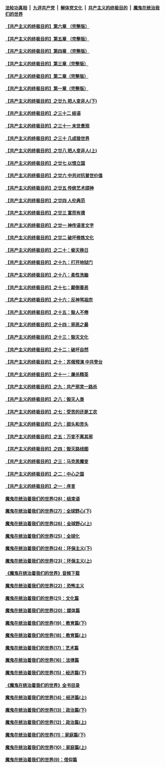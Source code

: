 

####  [法轮功真相](../../../../basic/blob/master/README.md?t=05250231) &nbsp;|&nbsp; [九评共产党](../../../../9ping.md/blob/master/README.md?t=05250231) &nbsp;|&nbsp; [解体党文化](../../../../jtdwh.md/blob/master/README.md?t=05250231)  &nbsp;|&nbsp; [共产主义的终极目的](../../../../gczydzjmd.md/blob/master/README.md?t=05250231) &nbsp;|&nbsp; [魔鬼在统治我们的世界](../../../../mgztzwmdsj.md/blob/master/README.md?t=05250231) 

#### [【共产主义的终极目的】第六章 （完整版）](../pages/nsc422/n11428913.md?t=05250231) 

#### [【共产主义的终极目的】第五章 （完整版）](../pages/nsc422/n11428912.md?t=05250231) 

#### [【共产主义的终极目的】第四章 （完整版）](../pages/nsc422/n11428907.md?t=05250231) 

#### [【共产主义的终极目的】第三章（完整版）](../pages/nsc422/n11428848.md?t=05250231) 

#### [【共产主义的终极目的】第二章（完整版）](../pages/nsc422/n11428831.md?t=05250231) 

#### [【共产主义的终极目的】第一章（完整版）](../pages/nsc422/n11417651.md?t=05250231) 

#### [【共产主义的终极目的】之廿九 把人变非人(下)](../pages/nsc422/n11344140.md?t=05250231) 

#### [【共产主义的终极目的】之三十二 结语](../pages/nsc422/n11360535.md?t=05250231) 

#### [【共产主义的终极目的】之三十一 末世景观](../pages/nsc422/n11351129.md?t=05250231) 

#### [【共产主义的终极目的】之三十 几成狼世界](../pages/nsc422/n11348280.md?t=05250231) 

#### [【共产主义的终极目的】之廿八 把人变非人(上)](../pages/nsc422/n11340492.md?t=05250231) 

#### [【共产主义的终极目的】之廿七 以恨立国](../pages/nsc422/n11336944.md?t=05250231) 

#### [【共产主义的终极目的】之廿六 中共对抗普世价值](../pages/nsc422/n11324785.md?t=05250231) 

#### [【共产主义的终极目的】之廿五 传统艺术颂神](../pages/nsc422/n11296396.md?t=05250231) 

#### [【共产主义的终极目的】之廿四 人伦典范](../pages/nsc422/n11296397.md?t=05250231) 

#### [【共产主义的终极目的】之廿三 富而有德](../pages/nsc422/n11283598.md?t=05250231) 

#### [【共产主义的终极目的】之廿一 神传语言文字](../pages/nsc422/n11263265.md?t=05250231) 

#### [【共产主义的终极目的】之廿二 破坏修炼文化](../pages/nsc422/n11245728.md?t=05250231) 

#### [【共产主义的终极目的】之二十：偷天换日](../pages/nsc422/n11238846.md?t=05250231) 

#### [【共产主义的终极目的】之十九：打开地狱门](../pages/nsc422/n11206376.md?t=05250231) 

#### [【共产主义的终极目的】之十八：柔性洗脑](../pages/nsc422/n11199994.md?t=05250231) 

#### [【共产主义的终极目的】之十七：颠倒善恶](../pages/nsc422/n11179782.md?t=05250231) 

#### [【共产主义的终极目的】之十六：反神骂祖宗](../pages/nsc422/n11166798.md?t=05250231) 

#### [【共产主义的终极目的】之十五：毁人不倦](../pages/nsc422/n11166792.md?t=05250231) 

#### [【共产主义的终极目的】之十四：邪恶之最](../pages/nsc422/n11150249.md?t=05250231) 

#### [【共产主义的终极目的】之十三：毁灭文化](../pages/nsc422/n11135227.md?t=05250231) 

#### [【共产主义的终极目的】之十二：破坏自然](../pages/nsc422/n11135214.md?t=05250231) 

#### [【共产主义的终极目的】之十：苏俄预演 中共登台](../pages/nsc422/n11118424.md?t=05250231) 

#### [【共产主义的终极目的】之十一：屠杀精英](../pages/nsc422/n11118442.md?t=05250231) 

#### [【共产主义的终极目的】之九：共产邪灵一路杀](../pages/nsc422/n11114139.md?t=05250231) 

#### [【共产主义的终极目的】之八：毁灭人类](../pages/nsc422/n11108503.md?t=05250231) 

#### [【共产主义的终极目的】之七：受苦的还是工农](../pages/nsc422/n11101809.md?t=05250231) 

#### [【共产主义的终极目的】之六：甜头和苦头](../pages/nsc422/n11096971.md?t=05250231) 

#### [【共产主义的终极目的】之五：万变不离其邪](../pages/nsc422/n11091285.md?t=05250231) 

#### [【共产主义的终极目的】之四：毁灭路线图](../pages/nsc422/n11086284.md?t=05250231) 

#### [【共产主义的终极目的】之三：马克思魔变](../pages/nsc422/n11061941.md?t=05250231) 

#### [【共产主义的终极目的】之二：中心之国](../pages/nsc422/n11047728.md?t=05250231) 

#### [【共产主义的终极目的】之一：序言](../pages/nsc422/n11086077.md?t=05250231) 

#### [魔鬼在统治着我们的世界(28)：结束语](../pages/nsc422/n10936246.md?t=05250231) 

#### [魔鬼在统治着我们的世界(27)：全球野心(下)](../pages/nsc422/n10928319.md?t=05250231) 

#### [魔鬼在统治着我们的世界(26)：全球野心(上)](../pages/nsc422/n10900318.md?t=05250231) 

#### [魔鬼在统治着我们的世界(25)：全球化](../pages/nsc422/n10788205.md?t=05250231) 

#### [魔鬼在统治着我们的世界(24)：环保主义(下)](../pages/nsc422/n10695307.md?t=05250231) 

#### [魔鬼在统治着我们的世界(23)：环保主义(上)](../pages/nsc422/n10688613.md?t=05250231) 

#### [《魔鬼在统治着我们的世界》音频下载](../pages/nsc422/n10635553.md?t=05250231) 

#### [魔鬼在统治着我们的世界(22)：恐怖主义](../pages/nsc422/n10614727.md?t=05250231) 

#### [魔鬼在统治着我们的世界(21)：文化篇](../pages/nsc422/n10597706.md?t=05250231) 

#### [魔鬼在统治着我们的世界(20)：媒体篇](../pages/nsc422/n10586579.md?t=05250231) 

#### [魔鬼在统治着我们的世界(19)：教育篇(下)](../pages/nsc422/n10564808.md?t=05250231) 

#### [魔鬼在统治着我们的世界(18)：教育篇(上)](../pages/nsc422/n10526970.md?t=05250231) 

#### [魔鬼在统治着我们的世界(17)：艺术篇](../pages/nsc422/n10499093.md?t=05250231) 

#### [魔鬼在统治着我们的世界(16)：法律篇](../pages/nsc422/n10485969.md?t=05250231) 

#### [魔鬼在统治着我们的世界(15)：经济篇(下)](../pages/nsc422/n10469975.md?t=05250231) 

#### [《魔鬼在统治着我们的世界》全书目录](../pages/nsc422/n10464261.md?t=05250231) 

#### [魔鬼在统治着我们的世界(14)：经济篇(上)](../pages/nsc422/n10457370.md?t=05250231) 

#### [魔鬼在统治着我们的世界(13)：政治篇(下)](../pages/nsc422/n10448270.md?t=05250231) 

#### [魔鬼在统治着我们的世界(12)：政治篇(上)](../pages/nsc422/n10444576.md?t=05250231) 

#### [魔鬼在统治着我们的世界(11)：家庭篇(下)](../pages/nsc422/n10440961.md?t=05250231) 

#### [魔鬼在统治着我们的世界(10)：家庭篇(上)](../pages/nsc422/n10435448.md?t=05250231) 

#### [魔鬼在统治着我们的世界(9)：信仰篇](../pages/nsc422/n10432159.md?t=05250231) 

